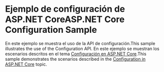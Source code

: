# <a name="aspnet-core-configuration-sample"></a><span data-ttu-id="064e8-101">Ejemplo de configuración de ASP.NET Core</span><span class="sxs-lookup"><span data-stu-id="064e8-101">ASP.NET Core Configuration Sample</span></span>

<span data-ttu-id="064e8-102">En este ejemplo se muestra el uso de la API de configuración.</span><span class="sxs-lookup"><span data-stu-id="064e8-102">This sample illustrates the use of the Configuration API.</span></span> <span data-ttu-id="064e8-103">En este ejemplo se muestran los escenarios descritos en el tema [Configuración en ASP.NET Core](https://docs.microsoft.com/aspnet/core/fundamentals/configuration).</span><span class="sxs-lookup"><span data-stu-id="064e8-103">This sample demonstrates the scenarios described in the [Configuration in ASP.NET Core](https://docs.microsoft.com/aspnet/core/fundamentals/configuration) topic.</span></span>
